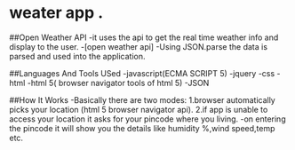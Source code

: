 # weater app .
##Open Weather API
-it uses the api to get the real time weather info and display to the user.
-[open weather api] 
-Using JSON.parse the data is parsed and used into the application.

##Languages And Tools USed
-javascript(ECMA SCRIPT 5)
-jquery
-css
-html 
-html 5( browser navigator tools of html 5)
-JSON

##How It Works
-Basically there are two modes:
1.browser automatically picks your location (html 5 browser navigator api).
2.if app is unable to access your location it asks for your pincode where you living.
-on entering the pincode it will show you the details like humidity %,wind speed,temp etc.

